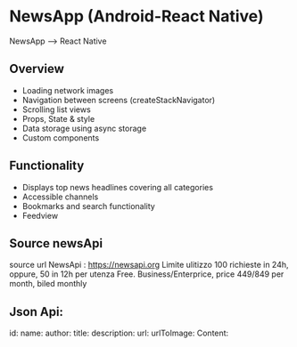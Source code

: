 # NewsApp (Android-React Native)
NewsApp --> React Native

## Overview

* Loading network images
* Navigation between screens (createStackNavigator)
* Scrolling list views
* Props, State & style
* Data storage using async storage
* Custom components
 
## Functionality 
* Displays top news headlines covering all categories
* Accessible channels
* Bookmarks and search functionality
* Feedview

## Source newsApi
source url NewsApi : https://newsapi.org
Limite ulitizzo 100 richieste in 24h, oppure, 50 in 12h per utenza Free. Business/Enterprice, price 449$/849$ per month, biled monthly

## Json Api:
id:
name:
author:
title:
description:
url:
urlToImage:
Content:


